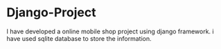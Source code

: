# Django-Project

I have developed a online mobile shop project using django framework.
i have used sqlite database to store the information.
